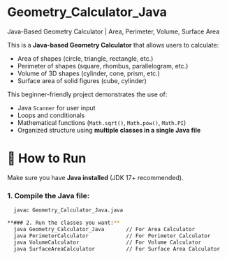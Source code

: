 # Geometry_Calculator_Java
Java-Based Geometry Calculator | Area, Perimeter, Volume, Surface Area

This is a **Java-based Geometry Calculator** that allows users to calculate:
-  Area of shapes (circle, triangle, rectangle, etc.)
-  Perimeter of shapes (square, rhombus, parallelogram, etc.)
-  Volume of 3D shapes (cylinder, cone, prism, etc.)
-  Surface area of solid figures (cube, cylinder)

This beginner-friendly project demonstrates the use of:
- Java `Scanner` for user input
- Loops and conditionals
- Mathematical functions (`Math.sqrt()`, `Math.pow()`, `Math.PI`)
- Organized structure using **multiple classes in a single Java file**


# 🚀 How to Run
Make sure you have **Java installed** (JDK 17+ recommended).
### 1. Compile the Java file:
```bash
  javac Geometry_Calculator_Java.java

**### 2. Run the classes you want:**
  java Geometry_Calculator_Java       // For Area Calculator
  java PerimeterCalculator            // For Perimeter Calculator
  java VolumeCalculator               // For Volume Calculator
  java SurfaceAreaCalculator          // For Surface Area Calculator
